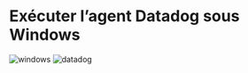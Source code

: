 # Exécuter l’agent Datadog sous Windows
![windows](https://github.com/naimiatef/Datadog_Windows/assets/7100940/f8ec9c08-22f8-498d-8335-421e929195aa)
![datadog](https://github.com/naimiatef/Datadog_Windows/assets/7100940/55dd262f-f175-4c46-8b96-0a9ee96e4f9e)

